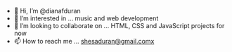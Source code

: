 - 👋 Hi, I’m @dianafduran
- 👀 I’m interested in ... music and web development
- 💞️ I’m looking to collaborate on ... HTML, CSS and JavaScript projects for now
- 📫 How to reach me ... shesaduran@gmail.comx
